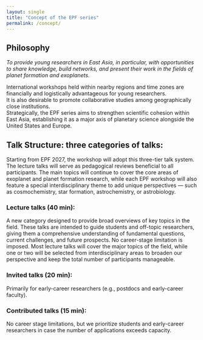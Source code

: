 ```yaml
---
layout: single
title: "Concept of the EPF series"
permalink: /concept/
---
```


## Philosophy
*To provide young researchers in East Asia, in particular, with opportunities to share knowledge, build networks, and present their work in the fields of planet formation and exoplanets.*

International workshops held within nearby regions and time zones are financially and logistically advantageous for young researchers.  
It is also desirable to promote collaborative studies among geographically close institutions.  
Strategically, the EPF series aims to strengthen scientific cohesion within East Asia, establishing it as a major axis of planetary science alongside the United States and Europe.


## Talk Structure: three categories of talks:

Starting from EPF 2027, the workshop will adopt this three-tier talk system.  The lecture talks will serve as pedagogical reviews beneficial to all participants. The main topics will continue to cover the core areas of exoplanet and planet formation research, while each EPF workshop will also feature a special interdisciplinary theme to add unique perspectives — such as cosmochemistry, star formation, astrochemistry, or astrobiology.


### Lecture talks (40 min): 
A new category designed to provide broad overviews of key topics in the field. These talks are intended to guide students and off-topic researchers, giving them a comprehensive understanding of fundamental questions, current challenges, and future prospects. No career-stage limitation is imposed. Most lecture talks will cover the major topics of the field, while one or two will be selected from interdisciplinary areas to broaden our perspective and keep the total number of participants manageable.

### Invited talks (20 min): 
Primarily for early-career researchers (e.g., postdocs and early-career faculty).

### Contributed talks (15 min): 
No career stage limitations, but we prioritize students and early-career researchers in case the number of applications exceeds capacity.


